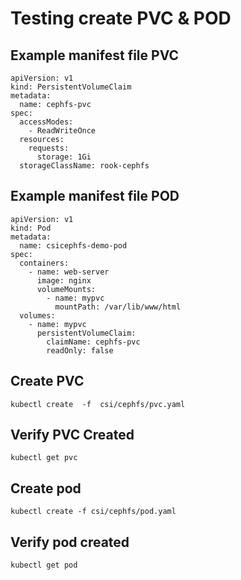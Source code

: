 # Testing create PVC & POD

## Example manifest file PVC
```
apiVersion: v1
kind: PersistentVolumeClaim
metadata:
  name: cephfs-pvc
spec:
  accessModes:
    - ReadWriteOnce
  resources:
    requests:
      storage: 1Gi
  storageClassName: rook-cephfs
```

## Example manifest file POD
```
apiVersion: v1
kind: Pod
metadata:
  name: csicephfs-demo-pod
spec:
  containers:
    - name: web-server
      image: nginx
      volumeMounts:
        - name: mypvc
          mountPath: /var/lib/www/html
  volumes:
    - name: mypvc
      persistentVolumeClaim:
        claimName: cephfs-pvc
        readOnly: false
```

## Create PVC
```
kubectl create  -f  csi/cephfs/pvc.yaml
```

## Verify PVC Created
```
kubectl get pvc
```

## Create pod 
```
kubectl create -f csi/cephfs/pod.yaml
```

## Verify pod created
```
kubectl get pod
```
